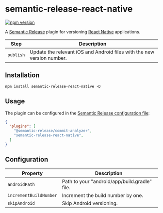 # semantic-release-react-native

[![npm version](https://badge.fury.io/js/semantic-release-react-native.svg)](https://badge.fury.io/js/semantic-release-react-native)

A [Semantic Release](https://github.com/semantic-release/semantic-release) plugin
for versioning [React Native](https://reactnative.dev/) applications.

| Step      | Description                                                            |
|-----------|------------------------------------------------------------------------|
| `publish` | Update the relevant iOS and Android files with the new version number. |

## Installation

```
npm install semantic-release-react-native -D
```

## Usage

The plugin can be configured in the [Semantic Release configuration file](https://github.com/semantic-release/semantic-release/blob/master/docs/usage/configuration.md#configuration):

```json
{
  "plugins": [
    "@semantic-release/commit-analyzer",
    "semantic-release-react-native",
  ]
}
```

## Configuration

| Property               | Description                                   |
|------------------------|-----------------------------------------------|
| `androidPath`          | Path to your "android/app/build.gradle" file. |
| `incrementBuildNumber` | Increment the build number by one.            |
| `skipAndroid`          | Skip Android versioning.                      |
